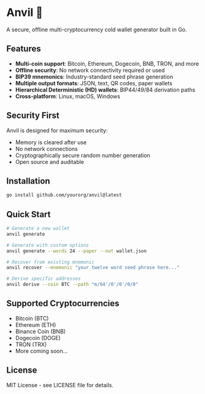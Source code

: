 # Anvil 🔨

A secure, offline multi-cryptocurrency cold wallet generator built in Go.

## Features

- **Multi-coin support**: Bitcoin, Ethereum, Dogecoin, BNB, TRON, and more
- **Offline security**: No network connectivity required or used
- **BIP39 mnemonics**: Industry-standard seed phrase generation
- **Multiple output formats**: JSON, text, QR codes, paper wallets
- **Hierarchical Deterministic (HD) wallets**: BIP44/49/84 derivation paths
- **Cross-platform**: Linux, macOS, Windows

## Security First

Anvil is designed for maximum security:
- Memory is cleared after use
- No network connections
- Cryptographically secure random number generation
- Open source and auditable

## Installation

```bash
go install github.com/yourorg/anvil@latest
```

## Quick Start

```bash
# Generate a new wallet
anvil generate

# Generate with custom options
anvil generate --words 24 --paper --out wallet.json

# Recover from existing mnemonic
anvil recover --mnemonic "your twelve word seed phrase here..."

# Derive specific addresses
anvil derive --coin BTC --path "m/84'/0'/0'/0/0"
```

## Supported Cryptocurrencies

- Bitcoin (BTC)
- Ethereum (ETH) 
- Binance Coin (BNB)
- Dogecoin (DOGE)
- TRON (TRX)
- More coming soon...

## License

MIT License - see LICENSE file for details.
